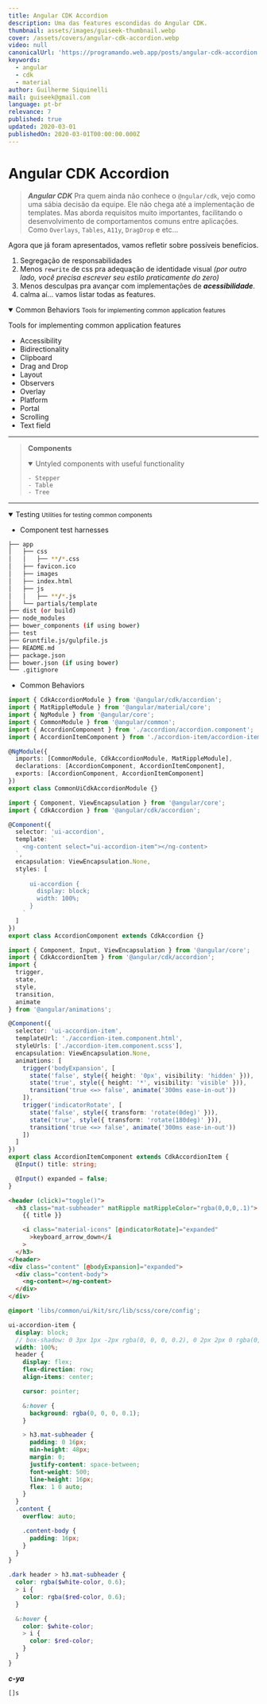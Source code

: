 ```yaml
---
title: Angular CDK Accordion
description: Uma das features escondidas do Angular CDK.
thumbnail: assets/images/guiseek-thumbnail.webp
cover: /assets/covers/angular-cdk-accordion.webp
video: null
canonicalUrl: 'https://programando.web.app/posts/angular-cdk-accordion'
keywords:
  - angular
  - cdk
  - material
author: Guilherme Siquinelli
mail: guiseek@gmail.com
language: pt-br
relevance: 7
published: true
updated: 2020-03-01
publishedOn: 2020-03-01T00:00:00.000Z
---
```


# Angular CDK Accordion

> ___Angular CDK___
> Pra quem ainda não conhece o `@ngular/cdk`, vejo como uma sábia decisão da equipe. Ele não chega até a implementação de templates. Mas aborda requisitos muito importantes, facilitando o desenvolvimento de comportamentos comuns entre aplicações. Como `Overlays`, `Tables`, `A11y`, `DragDrop` e etc...

Agora que já foram apresentados, vamos refletir sobre possíveis benefícios.

1. Segregação de responsabilidades
2. Menos `rewrite` de css pra adequação de identidade visual _(por outro lado, você precisa escrever seu estilo praticamente do zero)_
3. Menos desculpas pra avançar com implementações de ___acessibilidade___.
4. calma aí... vamos listar todas as features.

<details open>
  <summary>
  Common Behaviors
  <small>Tools for implementing common application features</small>
  </summary>
  <p>
  Tools for implementing common application features

  - Accessibility
  - Bidirectionality
  - Clipboard
  - Drag and Drop
  - Layout
  - Observers
  - Overlay
  - Platform
  - Portal
  - Scrolling
  - Text field
  </p>
</details>

----------
> __Components__
> <details open>
>  <summary>
>  Untyled components with useful functionality
>   </summary>
>   <p>
>
>     - Stepper
>     - Table
>     - Tree
>   </p>
> </details>
>

----------

<details open>
  <summary>
  Testing
  <small>Utilities for testing common components</small>
  </summary>
  <p>

  - Component test harnesses
  </p>
</details>


```bash
├── app
│   ├── css
│   │   ├── **/*.css
│   ├── favicon.ico
│   ├── images
│   ├── index.html
│   ├── js
│   │   ├── **/*.js
│   └── partials/template
├── dist (or build)
├── node_modules
├── bower_components (if using bower)
├── test
├── Gruntfile.js/gulpfile.js
├── README.md
├── package.json
├── bower.json (if using bower)
└── .gitignore
```

- Common Behaviors


```ts
import { CdkAccordionModule } from '@angular/cdk/accordion';
import { MatRippleModule } from '@angular/material/core';
import { NgModule } from '@angular/core';
import { CommonModule } from '@angular/common';
import { AccordionComponent } from './accordion/accordion.component';
import { AccordionItemComponent } from './accordion-item/accordion-item.component';

@NgModule({
  imports: [CommonModule, CdkAccordionModule, MatRippleModule],
  declarations: [AccordionComponent, AccordionItemComponent],
  exports: [AccordionComponent, AccordionItemComponent]
})
export class CommonUiCdkAccordionModule {}
```


```ts
import { Component, ViewEncapsulation } from '@angular/core';
import { CdkAccordion } from '@angular/cdk/accordion';

@Component({
  selector: 'ui-accordion',
  template: `
    <ng-content select="ui-accordion-item"></ng-content>
  `,
  encapsulation: ViewEncapsulation.None,
  styles: [
    `
      ui-accordion {
        display: block;
        width: 100%;
      }
    `
  ]
})
export class AccordionComponent extends CdkAccordion {}
```

```ts
import { Component, Input, ViewEncapsulation } from '@angular/core';
import { CdkAccordionItem } from '@angular/cdk/accordion';
import {
  trigger,
  state,
  style,
  transition,
  animate
} from '@angular/animations';

@Component({
  selector: 'ui-accordion-item',
  templateUrl: './accordion-item.component.html',
  styleUrls: ['./accordion-item.component.scss'],
  encapsulation: ViewEncapsulation.None,
  animations: [
    trigger('bodyExpansion', [
      state('false', style({ height: '0px', visibility: 'hidden' })),
      state('true', style({ height: '*', visibility: 'visible' })),
      transition('true <=> false', animate('300ms ease-in-out'))
    ]),
    trigger('indicatorRotate', [
      state('false', style({ transform: 'rotate(0deg)' })),
      state('true', style({ transform: 'rotate(180deg)' })),
      transition('true <=> false', animate('300ms ease-in-out'))
    ])
  ]
})
export class AccordionItemComponent extends CdkAccordionItem {
  @Input() title: string;

  @Input() expanded = false;
}
```

```html
<header (click)="toggle()">
  <h3 class="mat-subheader" matRipple matRippleColor="rgba(0,0,0,.1)">
    {{ title }}

    <i class="material-icons" [@indicatorRotate]="expanded"
      >keyboard_arrow_down</i
    >
  </h3>
</header>
<div class="content" [@bodyExpansion]="expanded">
  <div class="content-body">
    <ng-content></ng-content>
  </div>
</div>
```

```scss
@import 'libs/common/ui/kit/src/lib/scss/core/config';

ui-accordion-item {
  display: block;
  // box-shadow: 0 3px 1px -2px rgba(0, 0, 0, 0.2), 0 2px 2px 0 rgba(0, 0, 0, 0.14), 0 1px 5px 0 rgba(0, 0, 0, 0.12);
  width: 100%;
  header {
    display: flex;
    flex-direction: row;
    align-items: center;

    cursor: pointer;

    &:hover {
      background: rgba(0, 0, 0, 0.1);
    }

    > h3.mat-subheader {
      padding: 0 16px;
      min-height: 48px;
      margin: 0;
      justify-content: space-between;
      font-weight: 500;
      line-height: 16px;
      flex: 1 0 auto;
    }
  }
  .content {
    overflow: auto;

    .content-body {
      padding: 16px;
    }
  }
}

.dark header > h3.mat-subheader {
  color: rgba($white-color, 0.6);
  > i {
    color: rgba($red-color, 0.6);
  }

  &:hover {
    color: $white-color;
    > i {
      color: $red-color;
    }
  }
}
```



**_c-ya_**

`[]s`